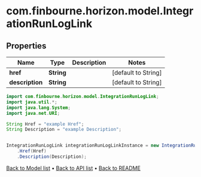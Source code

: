 # com.finbourne.horizon.model.IntegrationRunLogLink

## Properties

Name | Type | Description | Notes
------------ | ------------- | ------------- | -------------
**href** | **String** |  | [default to String]
**description** | **String** |  | [default to String]

```java
import com.finbourne.horizon.model.IntegrationRunLogLink;
import java.util.*;
import java.lang.System;
import java.net.URI;

String Href = "example Href";
String Description = "example Description";


IntegrationRunLogLink integrationRunLogLinkInstance = new IntegrationRunLogLink()
    .Href(Href)
    .Description(Description);
```


[Back to Model list](../README.md#documentation-for-models) &#8226; [Back to API list](../README.md#documentation-for-api-endpoints) &#8226; [Back to README](../README.md)
